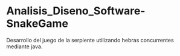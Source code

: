 # Analisis_Diseno_Software-SnakeGame
Desarrollo del juego de la serpiente utilizando hebras concurrentes mediante java.
